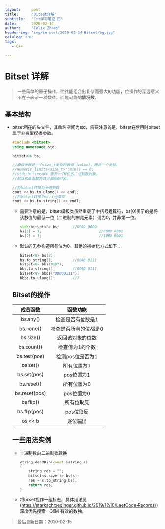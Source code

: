 ```yaml
---
layout:     post
title:      "Bitset详解"
subtitle:   "C++学习笔记 四"
date:       2020-02-14
author:     "Felix Zhang"
header-img: "img/in-post/2020-02-14-Bitset/bg.jpg"
catalog: true
tags:
   - C++

---
```


# Bitset 详解

> 一些简单的原子操作，往往能组合出复杂而强大的功能，位操作的深远意义不在于表示一种数值，而是可能的**情况数**。

## 基本结构

* bitset所在的头文件<bitset>，其命名空间为std，需要注意的是，bitset在使用时bitset<N>属于非类型模板参数。

  ~~~C++
  #include <bitset>
  using namespace std;
  
  bitset<8> bs;
  
  //模板参数是一个size_t类型的数值（value），而非一个类型。
  //numeric_limits<size_t>::min() == 0;
  //std::bitset<N> 表示一个N位的二进制数对象。
  //默认构造函数将其全部初始为0。
  
  //将bitset转换为十进制数
  cout << bs.to_ulong() << endl;
  //将bitset转换为string类型
  cout << bs.to_string() << endl;
  ~~~

  * 需要注意的是，bitset<N>模板类虽然重载了中括号运算符，bs[0]表示的是将该数值的最低一位（二进制的末尾元素）设为0，并非第一位。

    ~~~C++
    std::bitset<8> bs;		//0000 0000
    bs[0] = 1;							//0000 0001
    bs[7] = 1;							//1000 0001
    ~~~

  * 默认的无参构造所有位为0。其他的初始化方式如下：

    ~~~C++
    bitset<8> bs(7);
    bs.to_string();			//0000 0111
    bitset<8> bbs(0x07);
    bbs.to_string();		//0000 0111
    bitset<8> bbbs("00000111");
    bbbs.to_ulong();		//7
    ~~~

  ## Bitset的操作

  |   成员函数    |       函数功能        |
  | :-----------: | :-------------------: |
  |   bs.any()    |   检查是否有位数是1   |
  |   bs.none()   | 检查是否所有的位都是0 |
  |   bs.size()   |   返回该对象的位数    |
  |  bs.count()   |    检查值为1的个数    |
  | bs.test(pos)  |   检测pos位是否为1    |
  |   bs.set()    |      所有位置为1      |
  |  bs.set(pos)  |      pos位置为1       |
  |  bs.reset()   |      所有位置为0      |
  | bs.reset(pos) |      pos位置为0       |
  |   bs.flip()   |      所有位取反       |
  | bs.flip(pos)  |       pos位取反       |
  |    os << b    |       逐位输出        |

  ## 一些用法实例

  * 十进制数向二进制数转换
  
    ~~~C++
    string dec2Bin(const &string s)
    {
      	string res = "";
      	bitset<s.size()> bs(s);
      	res = s.to_string(bs);
      	return res;
    }
    ~~~
  
  * 将bitset视作一组标志，具体用法见(<https://starkschroedinger.github.io/2019/12/10/LeetCode-Records/>)深度优先搜索—36M 有效的数独。

> 最后更新日期：2020-02-15